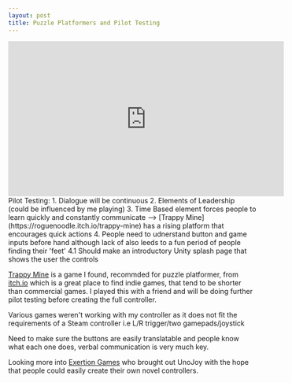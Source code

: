 ```yaml
---
layout: post
title: Puzzle Platformers and Pilot Testing
---
```


<iframe width="560" height="315" src="https://www.youtube.com/embed/KPlaVodU6r0" frameborder="0" allowfullscreen></iframe>
Pilot Testing:
1. Dialogue will be continuous
2. Elements of Leadership (could be influenced by me playing)
3. Time Based element forces people to learn quickly and constantly communicate --> [Trappy Mine](https://roguenoodle.itch.io/trappy-mine) has a rising platform that encourages quick actions 
4. People need to udnerstand button and game inputs before hand although lack of also leeds to a fun period of people finding their 'feet'
4.1 Should make an introductory Unity splash page that shows the user the controls

[Trappy Mine](https://roguenoodle.itch.io/trappy-mine) is a game I found, recommded for puzzle platformer, from [itch.io](https://itch.io/) which is a great place to find indie games, that tend to be shorter than commercial games. I played this with a friend and will be doing further pilot testing before creating the full controller.

Various games weren't working with my controller as it does not fit the requirements of a Steam controller i.e L/R trigger/two gamepads/joystick

Need to make sure the buttons are easily translatable and people know what each one does, verbal communication is very much key.

Looking more into [Exertion Games](http://exertiongameslab.org/projects/unojoy) who brought out UnoJoy with the hope that people could easily create their own novel controllers.

